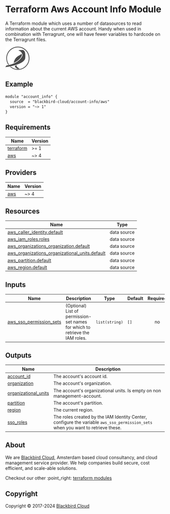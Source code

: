 <!-- BEGIN_TF_DOCS -->
# Terraform Aws Account Info Module
A Terraform module which uses a number of datasources to read information about the current AWS account. Handy when used in combination with Terragrunt, one will have fewer variables to hardcode on the Terragrunt files.

[![blackbird-logo](https://raw.githubusercontent.com/blackbird-cloud/terraform-module-template/main/.config/logo_simple.png)](https://blackbird.cloud)

## Example
```hcl
module "account_info" {
  source  = "blackbird-cloud/account-info/aws"
  version = "~> 1"
}
```

## Requirements

| Name | Version |
|------|---------|
| <a name="requirement_terraform"></a> [terraform](#requirement\_terraform) | >= 1 |
| <a name="requirement_aws"></a> [aws](#requirement\_aws) | ~> 4 |

## Providers

| Name | Version |
|------|---------|
| <a name="provider_aws"></a> [aws](#provider\_aws) | ~> 4 |

## Resources

| Name | Type |
|------|------|
| [aws_caller_identity.default](https://registry.terraform.io/providers/hashicorp/aws/latest/docs/data-sources/caller_identity) | data source |
| [aws_iam_roles.roles](https://registry.terraform.io/providers/hashicorp/aws/latest/docs/data-sources/iam_roles) | data source |
| [aws_organizations_organization.default](https://registry.terraform.io/providers/hashicorp/aws/latest/docs/data-sources/organizations_organization) | data source |
| [aws_organizations_organizational_units.default](https://registry.terraform.io/providers/hashicorp/aws/latest/docs/data-sources/organizations_organizational_units) | data source |
| [aws_partition.default](https://registry.terraform.io/providers/hashicorp/aws/latest/docs/data-sources/partition) | data source |
| [aws_region.default](https://registry.terraform.io/providers/hashicorp/aws/latest/docs/data-sources/region) | data source |

## Inputs

| Name | Description | Type | Default | Required |
|------|-------------|------|---------|:--------:|
| <a name="input_aws_sso_permission_sets"></a> [aws\_sso\_permission\_sets](#input\_aws\_sso\_permission\_sets) | (Optional) List of permission-set names for which to retrieve the IAM roles. | `list(string)` | `[]` | no |

## Outputs

| Name | Description |
|------|-------------|
| <a name="output_account_id"></a> [account\_id](#output\_account\_id) | The account's account id. |
| <a name="output_organization"></a> [organization](#output\_organization) | The account's organization. |
| <a name="output_organizational_units"></a> [organizational\_units](#output\_organizational\_units) | The account's organizational units. Is empty on non management-account. |
| <a name="output_partition"></a> [partition](#output\_partition) | The account's partition. |
| <a name="output_region"></a> [region](#output\_region) | The current region. |
| <a name="output_sso_roles"></a> [sso\_roles](#output\_sso\_roles) | The roles created by the IAM Identity Center, configure the variable `aws_sso_permission_sets` when you want to retrieve these. |

## About

We are [Blackbird Cloud](https://blackbird.cloud), Amsterdam based cloud consultancy, and cloud management service provider. We help companies build secure, cost efficient, and scale-able solutions.

Checkout our other :point\_right: [terraform modules](https://registry.terraform.io/namespaces/blackbird-cloud)

## Copyright

Copyright © 2017-2024 [Blackbird Cloud](https://blackbird.cloud)
<!-- END_TF_DOCS -->